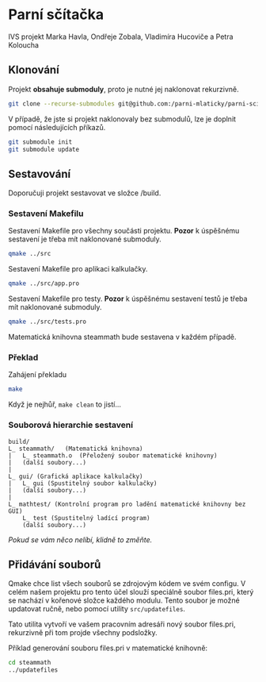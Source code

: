 # Parní sčítačka
IVS projekt Marka Havla, Ondřeje Zobala, Vladimíra Hucoviče a Petra Koloucha

## Klonování
Projekt **obsahuje submoduly**, proto je nutné jej naklonovat rekurzivně.
``` sh
git clone --recurse-submodules git@github.com:/parni-mlaticky/parni-scitacka
```

V případě, že jste si projekt naklonovaly bez submodulů, lze je doplnit pomocí následujících příkazů.

``` sh
git submodule init
git submodule update
```

## Sestavování
Doporučuji projekt sestavovat ve složce /build.

### Sestavení Makefilu
Sestavení Makefile pro všechny součásti projektu. **Pozor** k úspěšnému sestavení je třeba mít naklonované submoduly.
``` sh
qmake ../src
```

Sestavení Makefile pro aplikaci kalkulačky.
``` sh
qmake ../src/app.pro
```

Sestavení Makefile pro testy. **Pozor** k úspěšnému sestavení testů je třeba mít naklonované submoduly.
``` sh
qmake ../src/tests.pro
```

Matematická knihovna steammath bude sestavena v každém případě.

### Překlad
Zahájení překladu
``` sh
make
```

Když je nejhůř, `make clean` to jistí...

### Souborová hierarchie sestavení
```
build/
L_ steammath/   (Matematická knihovna)
|   L_ steammath.o  (Přeložený soubor matematické knihovny)
|   (další soubory...)
|
L_ gui/ (Grafická aplikace kalkulačky)
|   L_ gui (Spustitelný soubor kalkulačky)
|   (další soubory...)
|
L_ mathtest/ (Kontrolní program pro ladění matematické knihovny bez GUI)
    L_ test (Spustitelný ladící program)
    (další soubory...)
```

*Pokud se vám něco nelíbí, klidně to změňte.*

## Přidávání souborů
Qmake chce list všech souborů se zdrojovým kódem ve svém configu. V celém našem projektu pro tento účel slouží speciálně soubor files.pri, který se nachází v kořenové složce každého modulu. Tento soubor je možné updatovat ručně, nebo pomocí utility `src/updatefiles`.

Tato utilita vytvoří ve vašem pracovním adresáři nový soubor files.pri, rekurzivně při tom projde všechny podsložky.

Příklad generování souboru files.pri v matematické knihovně:

``` sh
cd steammath
../updatefiles
```


